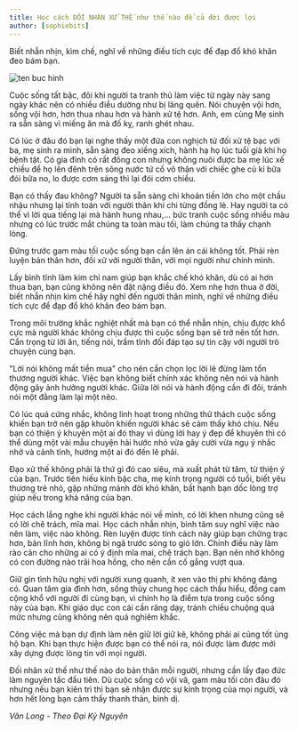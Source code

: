 ```yaml
---
title: Học cách ĐỐI NHÂN XỬ THẾ như thế nào để cả đời được lợi
author: [sophiebits]
---
```


Biết nhẫn nhịn, kìm chế, nghĩ về những điều tích cực để đạp đổ khó khăn đeo bám bạn.

![ten buc hinh](http://st.phununews.vn/staticFile/Subject/2017/10/09/621915/hoc-cach-doi-nhan-xu-the-nhu-the-nao-de-ca-doi-duoc-loi_9911250.jpg "ten buc hinh")

Cuộc sống tất bậc, đôi khi người ta tranh thủ làm việc từ ngày này sang ngày khác nên có nhiều điều dường như bị lãng quên. Nói chuyện vội hơn, sống vội hơn, hơn thua nhau hơn và hành xử tệ hơn. Anh, em cùng Mẹ sinh ra sẵn sàng vì miếng ăn mà đố kỵ, ranh ghét nhau.

Có lúc ở đâu đó bạn lại nghe thấy một đứa con nghịch tử đối xử tệ bạc với ba, mẹ sinh ra mình, sẵn sàng đeo xiềng xích, hành hạ họ lúc tuổi già khi họ bệnh tật. Có gia đình có rất đông con nhưng không nuôi được ba mẹ lúc xế chiều để họ lên đênh trên sông nước tứ cố vô thân với chiếc ghe củ kỉ bữa đói bữa no, lo được cơm sáng thì lại đói cơm chiều.

Bạn có thấy đau không? Người ta sẵn sàng chi khoản tiền lớn cho một chầu nhậu nhưng lại tính toán với người thân khi chi từng đồng lẻ. Hay người ta có thể vì lời qua tiếng lại mà hành hung nhau,... bức tranh cuộc sống nhiều màu nhưng có lúc trước mắt chúng ta toàn màu tối, làm chúng ta thấy chạnh lòng.

Đứng trước gam màu tối cuộc sống bạn cần lên án cái không tốt. Phải rèn luyện bản thân hơn, đối xử với người thân, với mọi người như chính mình. 

Lấy bình tĩnh làm kim chỉ nam giúp bạn khắc chế khó khăn, dù có ai hơn thua bạn, bạn cũng không nên đặt nặng điều đó. Xem nhẹ hơn thua ở đời, biết nhẫn nhịn kìm chế hãy nghĩ đến người thân mình, nghĩ về những điều tích cực để đạp đổ khó khăn đeo bám bạn.

Trong môi trường khắc nghiệt nhất mà bạn có thể nhẫn nhịn, chịu được khổ cực mà người khác không chịu được thì cuộc sống bạn sẽ trở nên tốt hơn. Cẩn trọng từ lời ăn, tiếng nói, trầm tĩnh đối đáp tạo sự tin cậy với người trò chuyện cùng bạn.

"Lời nói không mất tiền mua" cho nên cần chọn lọc lời lẽ đừng làm tổn thương người khác. Việc bạn không biết chính xác không nên nói và hành động gây ảnh hưởng người khác. Giữa lời nói và hành động cần đi đôi, tránh nói một đằng làm lại một nẽo.

Có lúc quá cứng nhắc, không linh hoạt trong những thử thách cuộc sống khiến bạn trở nên gặp khuôn khiến người khác sẽ cảm thấy khó chịu. Nếu bạn có thiện ý khuyên một ai đó thay vì dùng lời hay ý đẹp để khuyên thì có thể dùng một vài mẫu chuyện hài hước nhỏ vừa gây cười vừa ngụ ý nhắc nhở và cảnh tỉnh, hướng một ai đó đến lẽ phải.

Đạo xử thế không phải là thứ gì đó cao siêu, mà xuất phát từ tâm, từ thiện ý của bạn. Trước tiên hiếu kính bậc cha, mẹ kính trọng người có tuổi, biết yêu thương trẻ nhỏ, gặp những mảnh đời khó khăn, bất hạnh bạn dốc lòng trợ giúp nếu trong khả năng của bạn.

Học cách lắng nghe khi người khác nói về mình, có lời khen nhưng cũng sẽ có lời chê trách, mĩa mai. Học cách nhẫn nhịn, bình tâm suy nghĩ việc nào nên làm, việc nào không. Rèn luyện được tính cách này giúp bạn chững trạc hơn, bản lĩnh hơn, không bị ngã trước sóng to gió lớn. Chính điều này làm rào cản cho những ai có ý định mĩa mai, chê trách bạn. Bạn nên nhớ không có con đường nào trãi hoa hồng, cho nên cần cố gắng vượt qua.

Giữ gìn tình hữu nghị với người xung quanh, ít xen vào thị phi không đáng có. Quan tâm gia đình hơn, sống thủy chung học cách thấu hiểu, đồng cam cộng khổ với người đi cùng bạn, vì chính họ là điểm tựa trong cuộc sống này của bạn. Khi giáo dục con cái cần răng dạy, tránh chiều chuộng quá mức nhưng cũng không nên quá nghiêm khắc. 

Công việc mà bạn dự định làm nên giữ lời giữ kẽ, không phải ai cũng tốt ủng hộ bạn. Khi bạn thực hiện được bạn có thể nói ra, nói được làm được mới xây dựng được lòng tin với mọi người.

Đối nhân xử thế như thế nào do bản thân mỗi người, nhưng cần lấy đạo đức làm nguyên tắc đầu tiên. Dù cuộc sống có vội vã, gam màu tối còn đâu đó nhưng nếu bạn kiên trì thì bạn sẽ nhận được sự kính trọng của mọi người, và hơn hết lòng bạn cảm thấy thanh thản, bình dị. 

*Văn Long - Theo Đại Kỷ Nguyên*